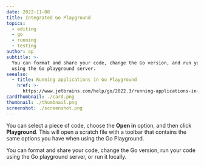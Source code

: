```yaml
---
date: 2022-11-08
title: Integrated Go Playground
topics:
  - editing
  - go
  - running
  - testing
author: ap
subtitle: >-
  You can format and share your code, change the Go version, and run your code
  using the Go playground server.
seealso:
  - title: Running applications in Go Playground
    href: >-
      https://www.jetbrains.com/help/go/2022.3/running-applications-in-go-playground.html
cardThumbnail: ./card.png
thumbnail: ./thumbnail.png
screenshot: ./screenshot.png
---
```


You can select a piece of code, choose the **Open in** option, and then click **Playground**. This will open a scratch file with a toolbar that contains the same options you have when using the Go Playground.

You can format and share your code, change the Go version, run your code using the Go playground server, or run it locally.
